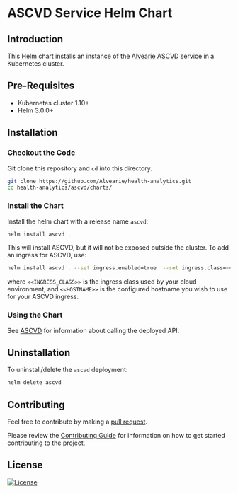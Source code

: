 # ASCVD Service Helm Chart

## Introduction

This [Helm](https://github.com/kubernetes/helm) chart installs an instance of the [Alvearie ASCVD](https://github.com/Alvearie/health-analytics/tree/main/ascvd) service in a Kubernetes cluster.

## Pre-Requisites

- Kubernetes cluster 1.10+
- Helm 3.0.0+

## Installation

### Checkout the Code

Git clone this repository and `cd` into this directory.

```bash
git clone https://github.com/Alvearie/health-analytics.git
cd health-analytics/ascvd/charts/
```

### Install the Chart

Install the helm chart with a release name `ascvd`:

```bash
helm install ascvd .
```

This will install ASCVD, but it will not be exposed outside the cluster. To add an ingress for ASCVD, use:

```bash
helm install ascvd . --set ingress.enabled=true  --set ingress.class=<<INGRESS_CLASS>> --set ingress.host=<<HOSTNAME>>
```

where `<<INGRESS_CLASS>>` is the ingress class used by your cloud environment, and `<<HOSTNAME>>` is the configured hostname you wish to use for your ASCVD ingress.

### Using the Chart

See [ASCVD](../README.md) for information about calling the deployed API.

## Uninstallation

To uninstall/delete the `ascvd` deployment:

```bash
helm delete ascvd
```

## Contributing

Feel free to contribute by making a [pull request](https://github.com/Alvearie/health-analytics/pull/new/master).

Please review the [Contributing Guide](https://github.com/Alvearie/health-analytics/blob/main/CONTRIBUTING.md) for information on how to get started contributing to the project.

## License
[![License](https://img.shields.io/badge/License-Apache%202.0-blue.svg)](https://opensource.org/licenses/Apache-2.0) 
